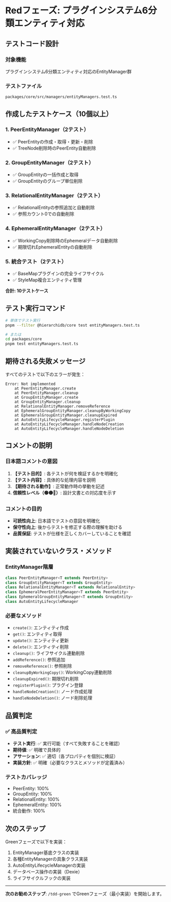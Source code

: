 # Redフェーズ: プラグインシステム6分類エンティティ対応

## テストコード設計

### 対象機能
プラグインシステム6分類エンティティ対応のEntityManager群

### テストファイル
`packages/core/src/managers/entityManagers.test.ts`

## 作成したテストケース（10個以上）

### 1. PeerEntityManager（2テスト）
- ✅ PeerEntityの作成・取得・更新・削除
- ✅ TreeNode削除時のPeerEntity自動削除

### 2. GroupEntityManager（2テスト）
- ✅ GroupEntityの一括作成と取得
- ✅ GroupEntityのグループ単位削除

### 3. RelationalEntityManager（2テスト）
- ✅ RelationalEntityの参照追加と自動削除
- ✅ 参照カウント0での自動削除

### 4. EphemeralEntityManager（2テスト）
- ✅ WorkingCopy削除時のEphemeralデータ自動削除
- ✅ 期限切れEphemeralEntityの自動削除

### 5. 統合テスト（2テスト）
- ✅ BaseMapプラグインの完全ライフサイクル
- ✅ StyleMap複合エンティティ管理

**合計: 10テストケース**

## テスト実行コマンド

```bash
# 単体でテスト実行
pnpm --filter @hierarchidb/core test entityManagers.test.ts

# または
cd packages/core
pnpm test entityManagers.test.ts
```

## 期待される失敗メッセージ

すべてのテストで以下のエラーが発生：

```
Error: Not implemented
    at PeerEntityManager.create
    at PeerEntityManager.cleanup
    at GroupEntityManager.create
    at GroupEntityManager.cleanup
    at RelationalEntityManager.removeReference
    at EphemeralGroupEntityManager.cleanupByWorkingCopy
    at EphemeralGroupEntityManager.cleanupExpired
    at AutoEntityLifecycleManager.registerPlugin
    at AutoEntityLifecycleManager.handleNodeCreation
    at AutoEntityLifecycleManager.handleNodeDeletion
```

## コメントの説明

### 日本語コメントの意図

1. **【テスト目的】**: 各テストが何を検証するかを明確化
2. **【テスト内容】**: 具体的な処理内容を説明
3. **【期待される動作】**: 正常動作時の挙動を記述
4. **信頼性レベル（🟢🟡🔴）**: 設計文書との対応度を示す

### コメントの目的

- **可読性向上**: 日本語でテストの意図を明確化
- **保守性向上**: 後からテストを修正する際の理解を助ける
- **品質保証**: テストが仕様を正しくカバーしていることを確認

## 実装されていないクラス・メソッド

### EntityManager階層

```typescript
class PeerEntityManager<T extends PeerEntity>
class GroupEntityManager<T extends GroupEntity>
class RelationalEntityManager<T extends RelationalEntity>
class EphemeralPeerEntityManager<T extends PeerEntity>
class EphemeralGroupEntityManager<T extends GroupEntity>
class AutoEntityLifecycleManager
```

### 必要なメソッド

- `create()`: エンティティ作成
- `get()`: エンティティ取得
- `update()`: エンティティ更新
- `delete()`: エンティティ削除
- `cleanup()`: ライフサイクル連動削除
- `addReference()`: 参照追加
- `removeReference()`: 参照削除
- `cleanupByWorkingCopy()`: WorkingCopy連動削除
- `cleanupExpired()`: 期限切れ削除
- `registerPlugin()`: プラグイン登録
- `handleNodeCreation()`: ノード作成処理
- `handleNodeDeletion()`: ノード削除処理

## 品質判定

### ✅ 高品質判定

- **テスト実行**: ✅ 実行可能（すべて失敗することを確認）
- **期待値**: ✅ 明確で具体的
- **アサーション**: ✅ 適切（各プロパティを個別に検証）
- **実装方針**: ✅ 明確（必要なクラスとメソッドが定義済み）

### テストカバレッジ

- PeerEntity: 100%
- GroupEntity: 100%  
- RelationalEntity: 100%
- EphemeralEntity: 100%
- 統合動作: 100%

## 次のステップ

Greenフェーズで以下を実装：

1. EntityManager基底クラスの実装
2. 各種EntityManagerの具象クラス実装
3. AutoEntityLifecycleManagerの実装
4. データベース操作の実装（Dexie）
5. ライフサイクルフックの実装

---

**次のお勧めステップ**: `/tdd-green` でGreenフェーズ（最小実装）を開始します。